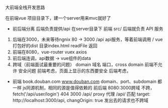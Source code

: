 大前端全栈开发思路

在前端vue 项目目录下，建一个server用来mvc就好了

- 前后端分离
  后端负责提供/api 在server目录下
  前端 src/
  后端就负责 API 服务

1. 后端在3000，未来等待ngnix 80 -> 3000
  /api api服务，等着前端调用   / vue打包好的dist 目录index.html readFile 返回
2. 前端在8080，vue-router vuex axios
3. 前后端连调，api数据 -> vue组件的data
4. 跨域（前端面试最重要的问题）
   domain 域名
   端口，cross domain
   前端不允许 安全问题
   前端考虑，页面上显示的东西要安全
   后端考虑，

- 前端
  book.douban.com
  www.douban.com
  domain、port、subdomain 都一样
  js同源机制，相同的源是值得依赖的
  前后端 8080:3000跨域
  不跨，fetch('/api/user/login') 404
  3000  /api/   proxy 代理
  /api/ 匹配
    target: http://localhost:3000/api,
    changOrigin: true
    发出去的请求也不跨域

  